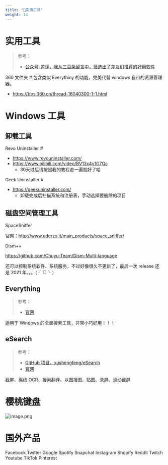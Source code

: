 ```yaml
---
title: "🧰实用工具"
weight: 14
---
```


# 实用工具

> 参考：
> - [公众号-差评，我从三百条留言中，筛选出了差友们推荐的好用软件](https://mp.weixin.qq.com/s/FER8XiGizhNOwAXf7cQbRQ)

360 文件夹 # 包含类似 Everythiny 的功能，完美代替 windows 自带的资源管理器。

- https://bbs.360.cn/thread-16040300-1-1.html

# Windows 工具

## 卸载工具

Revo Uninstaller # 
- https://www.revouninstaller.com/
- https://www.bilibili.com/video/BV13x4y1G7Qc
	- 30天过后请按照我的教程走一遍就好了哈

Geek Uninstaller # 
- https://geekuninstaller.com/
	- 卸载完成后扫描系统和注册表，手动选择要删除的项目

## 磁盘空间管理工具

SpaceSniffer

官网：<http://www.uderzo.it/main_products/space_sniffer/>

Dism++

<https://github.com/Chuyu-Team/Dism-Multi-language>

还可以控制系统软件、系统服务，不过好像很久不更新了，最后一次 release 还是 2021 年。。。( ╯□╰ )

## Everything

> 参考：
> - [官网](https://www.voidtools.com/)

适用于 Windows 的全局搜索工具，非常小巧好用！！！

## eSearch

> 参考：
> - [GitHub 项目，xushengfeng/eSearch](https://github.com/xushengfeng/eSearch)
> - [官网](https://esearch-app.netlify.app/)

截屏、离线 OCR、搜索翻译、以图搜图、贴图、录屏、滚动截屏

# 樱桃键盘

![image.png](https://notes-learning.oss-cn-beijing.aliyuncs.com/na3u1y/1654068821514-75ee0957-87fb-44b4-bcbf-c635517dc6fc.png)

# 国外产品

Facebook
Twitter
Google
Spotify
Snapchat
Instagram
Shopify
Reddit
Twitch
Youtube
TikTok
Pinterest
